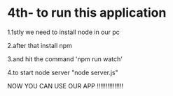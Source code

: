 # 4th- to run this  application

1.1stly we need to install node  in our pc

2.after that install npm

3.and hit the command 'npm run watch'

4.to start node server "node server.js"

NOW YOU CAN USE OUR APP !!!!!!!!!!!!!!!
